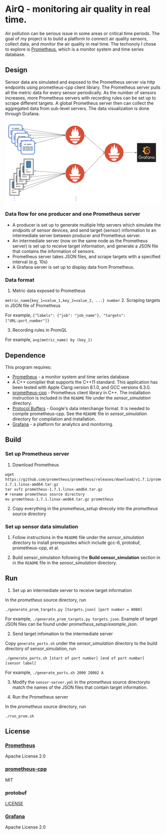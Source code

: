 # AirQ - monitoring air quality in real time.

Air pollution can be serious issue in some areas or critical time periods. The goal of my project is to build a platform to connect air quality sensors, collect data, and monitor the air quality in real time. The techonoly I chose to explore is [Prometheus]("https://prometheus.io"), which is a monitor system and time series database. 

## Design

Sensor data are simulated and exposed to the Prometheus server via http endpoints using prometheus-cpp client library. The Prometheus server pulls all the metric data for every sensor periodically. As the number of sensors increases, more Prometheus servers with recording rules can be set up to scrape different targets. A global Prometheus server then can collect the aggregated data from sub-level servers. The data visualization is done through Grafana. 

<p align="center">
<img src="./images/system.png" width="800">
</p>

### Data flow for one producer and one Prometheus server
* A producer is set up to generate multiple http servers which simulate the endpoits of sensor devices, and send target (sensor) information to an intermediate server between producer and Prometheus server.
* An intermediate server (now on the same node as the Prometheus server) is set up to receive target information, and generate a JSON file that contains the information of sensors.
* Prometheus server takes JSON files, and scrape targets with a specified interval (e.g. 10s)
* A Grafana server is set up to display data from Prometheus.

### Data format
1. Metric data exposed to Prometheus

`metric_name{key_1=value_1,key_2=value_2, ...} number`
2. Scraping targets in JSON file of Prometheus

For example, `{"labels": {"job": "job_name"}, "targets": ["URL:port_number"]}`

3. Recording rules in PromQL

For example, `avg(metric_name) by (key_1)`


## Dependence
This program requires:
* [Prometheus]("https://prometheus.io") - a monitor system and time series database
* A C++ comiplier that supports the C++11 standard. This application has been tested with Apple Clang version 8.1.0, and GCC versions 6.3.0.
* [prometheus-cpp]("https://github.com/jupp0r/prometheus-cpp") - Prometheus client library in C++. The installation instruction is included in the `README` file under the _sensor_simulation_ directory.
* [Protocol Buffers]("https://github.com/google/protobuf") - Google's data interchange format. It is needed to compile prometheus-cpp. See the `README` file in _sensor_simulation_ directory for compilation and installation.
* [Grafana]("https://grafana.com") - a platform for analytics and monitoring.

## Build

### Set up Prometheus server 

1. Download Prometheus

```
wget https://github.com/prometheus/prometheus/releases/download/v1.7.1/prometheus-1.7.1.linux-amd64.tar.gz
tar xvfz prometheus-1.7.1.linux-amd64.tar.gz
# rename prometheus source directory
mv prometheus-1.7.1.linux-amd64.tar.gz prometheus
```

2. Copy everything in the _prometheus_setup_ direcoty into the _prometheus_ source directory


### Set up sensor data simulation

1. Follow instructions in the `README` file under the _sensor_simulation_ directory to install prerequisites which include gcc-6, protobuf, prometheus-cpp, et al.

2. Build sensor_simulation following the __Build sensor_simulation__ section in in the `README` file in the _sensor_simulation_ directory.

## Run

1. Set up an intermediate server to receive target information

In the _prometheus_ source directory, run 

```
./generate_prom_targets.py [targets.json] [port number = 8080]
```
For example, `./generate_prom_targets.py targets.json`. Example of target JSON files can be found under _prometheus_setup/example_json_.

2. Send target infomation to the intermediate server

Copy `generate_ports.sh` under the _sensor_simulation_ directory to the build directory of sensor_simulation, run

```
./generate_ports.sh [start of port number] [end of port number] [sensor label]
```
For example, `./generate_ports.sh 2000 20002 A`

3. Modify the `sensor-server.yml` in the _prometheus_ source directoryto match the names of the JSON files that contain target information.

4. Run the Prometheus server

In the _prometheus_ source directory, run

```
./run_prom.sh
```

## License

### [Prometheus]("https://github.com/prometheus/prometheus") 
Apache License 2.0

### [prometheus-cpp]("https://github.com/jupp0r/prometheus-cpp")
MIT

### protobuf
[LICENSE]("https://github.com/google/protobuf/blob/master/LICENSE")

### [Grafana]("https://github.com/grafana/grafana")
Apache License 2.0

